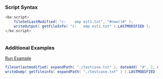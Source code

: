 ### Script Syntax




```java
<bx:script>
	fileSetLastModified( "c:	emp	est1.txt", "#now()#" );
	writeOutput( getFileInfo( "c:	emp	est1.txt" ).LASTMODIFIED );
</bx:script>
  
```


### Additional Examples

<a href="https://try.boxlang.io/?code=eJyFzEEKwjAQQNG9pxiySiBEcOuqEIWCUkEvMDgTHWiTYqa0xzeeQP7285KMXFlHrDoVkiRMFnibMdMN9W3BhL1y1SdWDrqpAeeBULmjNhoyHg4eclmtg9Zxt35EOS7TbOHFmhovOZV%2FJrhw6e6P6xD7c3%2BKP%2BgLmnEw%2FA%3D%3D" target="_blank">Run Example</a>

```java
filesetlastmodified( expandPath( "./testcase.txt" ), dateAdd( "d", 2, now() ) );
writeDump( getfileinfo( expandPath( "./testcase.txt" ) ).LASTMODIFIED );

```


